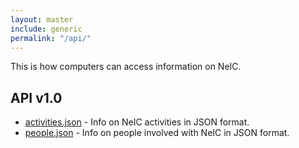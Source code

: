 ```yaml
---
layout: master
include: generic
permalink: "/api/"
---
```

This is how computers can access information on NeIC.

## API v1.0
* [activities.json](1.0/activities.json) - Info on NeIC activities in JSON format.
* [people.json](1.0/people.json) - Info on people involved with NeIC in JSON format.
